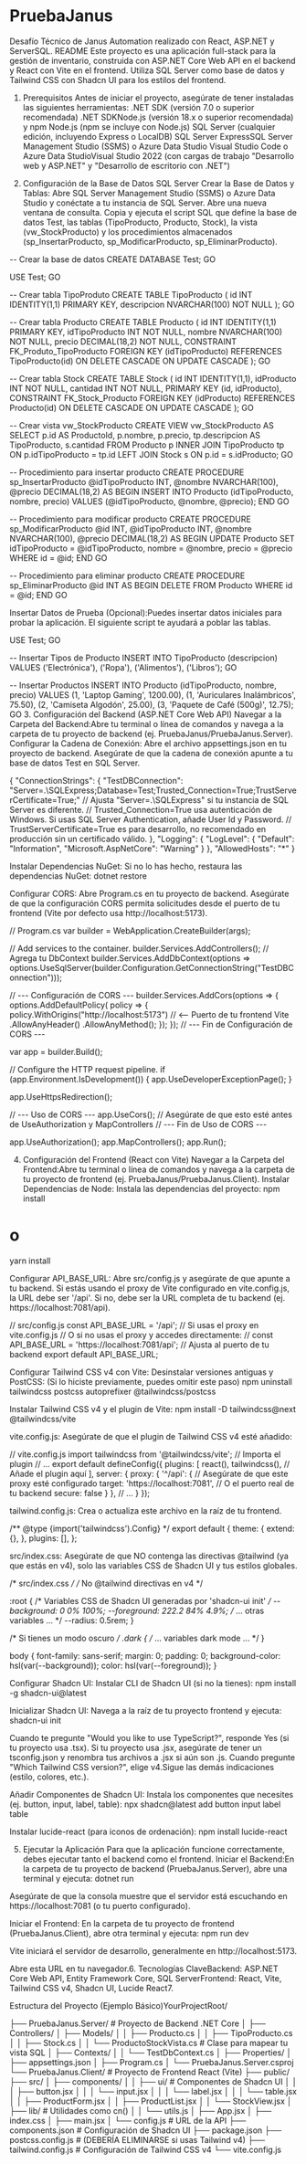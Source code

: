 # PruebaJanus
Desafío Técnico de Janus Automation realizado con React, ASP.NET y ServerSQL.
README Este proyecto es una aplicación full-stack para la gestión de inventario, construida con ASP.NET Core Web API en el backend y React con Vite en el frontend. Utiliza SQL Server como base de datos y Tailwind CSS con Shadcn UI para los estilos del frontend.
1. Prerequisitos
Antes de iniciar el proyecto, asegúrate de tener instaladas las siguientes herramientas:
.NET SDK (versión 7.0 o superior recomendada) 
.NET SDKNode.js (versión 18.x o superior recomendada) y npm 
Node.js (npm se incluye con Node.js)
SQL Server (cualquier edición, incluyendo Express o LocalDB) 
SQL Server ExpressSQL Server Management Studio (SSMS) o Azure Data Studio 
Visual Studio Code o Azure Data StudioVisual Studio 2022 (con cargas de trabajo "Desarrollo web y ASP.NET" y "Desarrollo de escritorio con .NET")

2. Configuración de la Base de Datos SQL Server
Crear la Base de Datos y Tablas:
Abre SQL Server Management Studio (SSMS) o Azure Data Studio y conéctate a tu instancia de SQL Server.
Abre una nueva ventana de consulta.
Copia y ejecuta el script SQL que define la base de datos Test, las tablas (TipoProducto, Producto, Stock), la vista (vw_StockProducto) y los procedimientos almacenados (sp_InsertarProducto, sp_ModificarProducto, sp_EliminarProducto).

-- Crear la base de datos
CREATE DATABASE Test;
GO

USE Test;
GO

-- Crear tabla TipoProduto
CREATE TABLE TipoProducto (
    id INT IDENTITY(1,1) PRIMARY KEY,
    descripcion NVARCHAR(100) NOT NULL
);
GO

-- Crear tabla Producto
CREATE TABLE Producto (
    id INT IDENTITY(1,1) PRIMARY KEY,
    idTipoProducto INT NOT NULL,
    nombre NVARCHAR(100) NOT NULL,
    precio DECIMAL(18,2) NOT NULL,
    CONSTRAINT FK_Produto_TipoProducto FOREIGN KEY (idTipoProducto) REFERENCES TipoProducto(id)
    ON DELETE CASCADE
    ON UPDATE CASCADE
);
GO

-- Crear tabla Stock
CREATE TABLE Stock (
    id INT IDENTITY(1,1),
    idProducto INT NOT NULL,
    cantidad INT NOT NULL,
    PRIMARY KEY (id, idProducto),
    CONSTRAINT FK_Stock_Producto FOREIGN KEY (idProducto) REFERENCES Producto(id)
    ON DELETE CASCADE
    ON UPDATE CASCADE
);
GO

-- Crear vista vw_StockProducto
CREATE VIEW vw_StockProducto AS
SELECT
    p.id AS ProductoId,
    p.nombre,
    p.precio,
    tp.descripcion AS TipoProducto,
    s.cantidad
FROM Producto p
INNER JOIN TipoProducto tp ON p.idTipoProducto = tp.id
LEFT JOIN Stock s ON p.id = s.idProducto;
GO

-- Procedimiento para insertar producto
CREATE PROCEDURE sp_InsertarProducto
    @idTipoProducto INT,
    @nombre NVARCHAR(100),
    @precio DECIMAL(18,2)
AS
BEGIN
    INSERT INTO Producto (idTipoProducto, nombre, precio)
    VALUES (@idTipoProducto, @nombre, @precio);
END
GO

-- Procedimiento para modificar producto
CREATE PROCEDURE sp_ModificarProducto
    @id INT,
    @idTipoProducto INT,
    @nombre NVARCHAR(100),
    @precio DECIMAL(18,2)
AS
BEGIN
    UPDATE Producto
    SET idTipoProducto = @idTipoProducto,
        nombre = @nombre,
        precio = @precio
    WHERE id = @id;
END
GO

-- Procedimiento para eliminar producto
CREATE PROCEDURE sp_EliminarProducto
    @id INT
AS
BEGIN
    DELETE FROM Producto WHERE id = @id;
END
GO

Insertar Datos de Prueba (Opcional):Puedes insertar datos iniciales para probar la aplicación. 
El siguiente script te ayudará a poblar las tablas.

USE Test;
GO

-- Insertar Tipos de Producto
INSERT INTO TipoProducto (descripcion) VALUES
('Electrónica'),
('Ropa'),
('Alimentos'),
('Libros');
GO

-- Insertar Productos
INSERT INTO Producto (idTipoProducto, nombre, precio) VALUES
(1, 'Laptop Gaming', 1200.00),
(1, 'Auriculares Inalámbricos', 75.50),
(2, 'Camiseta Algodón', 25.00),
(3, 'Paquete de Café (500g)', 12.75);
GO
3. Configuración del Backend (ASP.NET Core Web API)
Navegar a la Carpeta del Backend:Abre tu terminal o línea de comandos y navega a la carpeta de tu proyecto de backend (ej. PruebaJanus/PruebaJanus.Server).
Configurar la Cadena de Conexión:
Abre el archivo appsettings.json en tu proyecto de backend.
Asegúrate de que la cadena de conexión apunte a tu base de datos Test en SQL Server.

{
  "ConnectionStrings": {
    "TestDBConnection": "Server=.\\SQLExpress;Database=Test;Trusted_Connection=True;TrustServerCertificate=True;"
    // Ajusta "Server=.\\SQLExpress" si tu instancia de SQL Server es diferente.
    // Trusted_Connection=True usa autenticación de Windows. Si usas SQL Server Authentication, añade User Id y Password.
    // TrustServerCertificate=True es para desarrollo, no recomendado en producción sin un certificado válido.
  },
  "Logging": {
    "LogLevel": {
      "Default": "Information",
      "Microsoft.AspNetCore": "Warning"
    }
  },
  "AllowedHosts": "*"
}

Instalar Dependencias NuGet:
Si no lo has hecho, restaura las dependencias NuGet:
dotnet restore

Configurar CORS:
Abre Program.cs en tu proyecto de backend.
Asegúrate de que la configuración CORS permita solicitudes desde el puerto de tu frontend (Vite por defecto usa http://localhost:5173).

// Program.cs
var builder = WebApplication.CreateBuilder(args);

// Add services to the container.
builder.Services.AddControllers();
// Agrega tu DbContext
builder.Services.AddDbContext<TestDbContext>(options =>
    options.UseSqlServer(builder.Configuration.GetConnectionString("TestDBConnection")));

// --- Configuración de CORS ---
builder.Services.AddCors(options =>
{
    options.AddDefaultPolicy(
        policy =>
        {
            policy.WithOrigins("http://localhost:5173") // <-- Puerto de tu frontend Vite
                  .AllowAnyHeader()
                  .AllowAnyMethod();
        });
});
// --- Fin de Configuración de CORS ---

var app = builder.Build();

// Configure the HTTP request pipeline.
if (app.Environment.IsDevelopment())
{
    app.UseDeveloperExceptionPage();
}

app.UseHttpsRedirection();

// --- Uso de CORS ---
app.UseCors(); // Asegúrate de que esto esté antes de UseAuthorization y MapControllers
// --- Fin de Uso de CORS ---

app.UseAuthorization();
app.MapControllers();
app.Run();

4. Configuración del Frontend (React con Vite)
Navegar a la Carpeta del Frontend:Abre tu terminal o línea de comandos y navega a la carpeta de tu proyecto de frontend (ej. PruebaJanus/PruebaJanus.Client).
Instalar Dependencias de Node:
Instala las dependencias del proyecto:
npm install
# o
yarn install

Configurar API_BASE_URL:
Abre src/config.js y asegúrate de que apunte a tu backend. 
Si estás usando el proxy de Vite configurado en vite.config.js, la URL debe ser '/api'. 
Si no, debe ser la URL completa de tu backend (ej. https://localhost:7081/api).

// src/config.js
const API_BASE_URL = '/api'; // Si usas el proxy en vite.config.js
// O si no usas el proxy y accedes directamente:
// const API_BASE_URL = 'https://localhost:7081/api'; // Ajusta al puerto de tu backend
export default API_BASE_URL;

Configurar Tailwind CSS v4 con Vite:
Desinstalar versiones antiguas y PostCSS: (Si lo hiciste previamente, puedes omitir este paso)
npm uninstall tailwindcss postcss autoprefixer @tailwindcss/postcss

Instalar Tailwind CSS v4 y el plugin de Vite:
npm install -D tailwindcss@next @tailwindcss/vite

vite.config.js: 
Asegúrate de que el plugin de Tailwind CSS v4 esté añadido:

// vite.config.js
import tailwindcss from '@tailwindcss/vite'; // Importa el plugin
// ...
export default defineConfig({
    plugins: [
        react(),
        tailwindcss(), // Añade el plugin aquí
    ],
    server: {
        proxy: {
            '^/api': { // Asegúrate de que este proxy esté configurado
                target: 'https://localhost:7081', // O el puerto real de tu backend
                secure: false
            }
        },
        // ...
    }
});

tailwind.config.js: 
Crea o actualiza este archivo en la raíz de tu frontend.

/** @type {import('tailwindcss').Config} */
export default {
  theme: {
    extend: {},
  },
  plugins: [],
};

src/index.css: 
Asegúrate de que NO contenga las directivas @tailwind (ya que estás en v4), solo las variables CSS de Shadcn UI y tus estilos globales.

/* src/index.css */
/* No @tailwind directivas en v4 */

:root {
  /* Variables CSS de Shadcn UI generadas por 'shadcn-ui init' */
  --background: 0 0% 100%;
  --foreground: 222.2 84% 4.9%;
  /* ... otras variables ... */
  --radius: 0.5rem;
}

/* Si tienes un modo oscuro */
.dark {
  /* ... variables dark mode ... */
}

body {
  font-family: sans-serif;
  margin: 0;
  padding: 0;
  background-color: hsl(var(--background));
  color: hsl(var(--foreground));
}

Configurar Shadcn UI:
Instalar CLI de Shadcn UI (si no la tienes):
npm install -g shadcn-ui@latest

Inicializar Shadcn UI: 
Navega a la raíz de tu proyecto frontend y ejecuta:
shadcn-ui init

Cuando te pregunte "Would you like to use TypeScript?", responde Yes (si tu proyecto usa .tsx). 
Si tu proyecto usa .jsx, asegúrate de tener un tsconfig.json y renombra tus archivos a .jsx si aún son .js.
Cuando pregunte "Which Tailwind CSS version?", elige v4.Sigue las demás indicaciones (estilo, colores, etc.).

Añadir Componentes de Shadcn UI: 
Instala los componentes que necesites (ej. button, input, label, table):
npx shadcn@latest add button input label table

Instalar lucide-react (para iconos de ordenación):
npm install lucide-react

5. Ejecutar la Aplicación
Para que la aplicación funcione correctamente, debes ejecutar tanto el backend como el frontend.
Iniciar el Backend:En la carpeta de tu proyecto de backend (PruebaJanus.Server), abre una terminal y ejecuta:
dotnet run

Asegúrate de que la consola muestre que el servidor está escuchando en https://localhost:7081 (o tu puerto configurado).

Iniciar el Frontend:
En la carpeta de tu proyecto de frontend (PruebaJanus.Client), abre otra terminal y ejecuta:
npm run dev

Vite iniciará el servidor de desarrollo, generalmente en http://localhost:5173. 

Abre esta URL en tu navegador.6. Tecnologías ClaveBackend: ASP.NET Core Web API, Entity Framework Core, SQL ServerFrontend: 
React, Vite, Tailwind CSS v4, Shadcn UI, Lucide React7. 

Estructura del Proyecto (Ejemplo Básico)YourProjectRoot/

├── PruebaJanus.Server/          # Proyecto de Backend .NET Core
│   ├── Controllers/
│   ├── Models/
│   │   ├── Producto.cs
│   │   ├── TipoProducto.cs
│   │   ├── Stock.cs
│   │   └── ProductoStockVista.cs # Clase para mapear tu vista SQL
│   ├── Contexts/
│   │   └── TestDbContext.cs
│   ├── Properties/
│   ├── appsettings.json
│   ├── Program.cs
│   └── PruebaJanus.Server.csproj
└── PruebaJanus.Client/          # Proyecto de Frontend React (Vite)
    ├── public/
    ├── src/
    │   ├── components/
    │   │   ├── ui/                # Componentes de Shadcn UI
    │   │   │   ├── button.jsx
    │   │   │   └── input.jsx
    │   │   │   └── label.jsx
    │   │   │   └── table.jsx
    │   │   ├── ProductForm.jsx
    │   │   ├── ProductList.jsx
    │   │   └── StockView.jsx
    │   ├── lib/                   # Utilidades como cn()
    │   │   └── utils.js
    │   ├── App.jsx
    │   ├── index.css
    │   ├── main.jsx
    │   └── config.js              # URL de la API
    ├── components.json            # Configuración de Shadcn UI
    ├── package.json
    ├── postcss.config.js          # (DEBERÍA ELIMINARSE si usas Tailwind v4)
    ├── tailwind.config.js         # Configuración de Tailwind CSS v4
    └── vite.config.js
